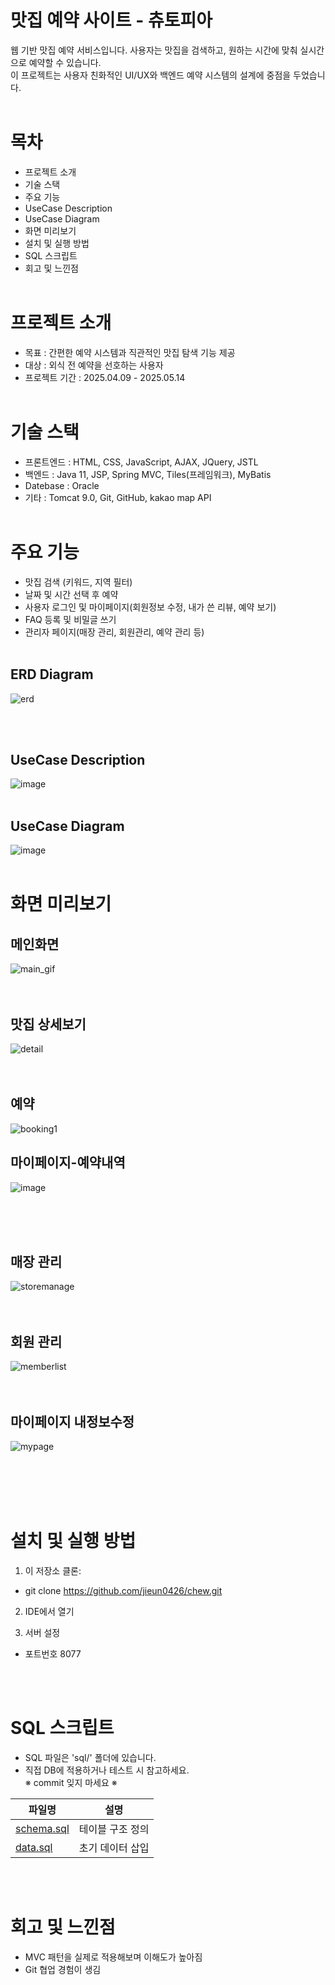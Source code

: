 # 맛집 예약 사이트 - 츄토피아

웹 기반 맛집 예약 서비스입니다. 사용자는 맛집을 검색하고, 원하는 시간에 맞춰 실시간으로 예약할 수 있습니다.<br>
이 프로젝트는 사용자 친화적인 UI/UX와 백엔드 예약 시스템의 설계에 중점을 두었습니다.
<br><br>

# 목차
- 프로젝트 소개
- 기술 스택
- 주요 기능
- UseCase Description
- UseCase Diagram
- 화면 미리보기
- 설치 및 실행 방법
- SQL 스크립트
- 회고 및 느낀점
<br><br>

# 프로젝트 소개
- 목표 : 간편한 예약 시스템과 직관적인 맛집 탐색 기능 제공
- 대상 : 외식 전 예약을 선호하는 사용자
- 프로젝트 기간 : 2025.04.09 - 2025.05.14
<br><br>

# 기술 스택
- 프론트엔드 : HTML, CSS, JavaScript, AJAX, JQuery, JSTL
- 백엔드 : Java 11, JSP, Spring MVC, Tiles(프레임워크), MyBatis
- Datebase : Oracle
- 기타 : Tomcat 9.0, Git, GitHub, kakao map API
<br><br>

# 주요 기능
- 맛집 검색 (키워드, 지역 필터)
- 날짜 및 시간 선택 후 예약
- 사용자 로그인 및 마이페이지(회원정보 수정, 내가 쓴 리뷰, 예약 보기)
- FAQ 등록 및 비밀글 쓰기
- 관리자 페이지(매장 관리, 회원관리, 예약 관리 등)
<br><br>
## ERD Diagram
![erd](https://github.com/user-attachments/assets/95b19d95-2d86-4a72-9988-31510382982c)

<br><br>
## UseCase Description
![image](https://github.com/user-attachments/assets/55120a83-e64a-44e7-89b1-9bf7a74c6d87)
<br><br>

## UseCase Diagram
![image](https://github.com/user-attachments/assets/de57a48c-62a0-4dad-a23b-ec38f34eb7a8)
<br><br>

# 화면 미리보기
## 메인화면
![main_gif](https://github.com/user-attachments/assets/79a96541-bd9c-4a05-a45d-0f8665503284)
<br><br><br>
## 맛집 상세보기
![detail](https://github.com/user-attachments/assets/826df5e8-f3dc-4b51-935c-08baec717933)
<br><br><br>
## 예약
![booking1](https://github.com/user-attachments/assets/f1638668-2b52-4a0c-9da0-ed45ad6252c4)

## 마이페이지-예약내역
![image](https://github.com/user-attachments/assets/70a7bc44-331e-4286-9bce-2d2cfa91ac2d)

<br><br><br>
## 매장 관리
![storemanage](https://github.com/user-attachments/assets/68838dea-db82-471c-89eb-3be9b784120d)
<br><br><br>
## 회원 관리
![memberlist](https://github.com/user-attachments/assets/ee23bdd1-b5c0-48dc-a975-8b9d08497e1f)
<br><br><br>
## 마이페이지 내정보수정
![mypage](https://github.com/user-attachments/assets/888ac7a4-8dcc-46eb-87a7-f61ea9c4c341)
<br><br><br>


<br><br>
# 설치 및 실행 방법
1. 이 저장소 클론:
- git clone https://github.com/jieun0426/chew.git

2. IDE에서 열기

3. 서버 설정
- 포트번호 8077

<br><br>
# SQL 스크립트

- SQL 파일은 'sql/' 폴더에 있습니다.
- 직접 DB에 적용하거나 테스트 시 참고하세요.<br>
  ※ commit 잊지 마세요 ※

| 파일명       | 설명                |
|--------------|---------------------|
| [schema.sql](./sql/schema.sql) | 테이블 구조 정의 |
| [data.sql](./sql/data.sql)     | 초기 데이터 삽입 |

<br><br>


# 회고 및 느낀점
- MVC 패턴을 실제로 적용해보며 이해도가 높아짐
- Git 협업 경험이 생김

